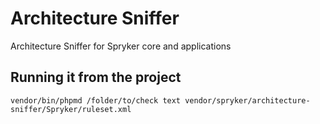# Architecture Sniffer
Architecture Sniffer for Spryker core and applications


## Running it from the project

```
vendor/bin/phpmd /folder/to/check text vendor/spryker/architecture-sniffer/Spryker/ruleset.xml
```
